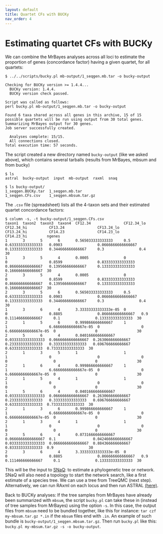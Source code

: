 ```yaml
---
layout: default
title: Quartet CFs with BUCKy
nav_order: 4
---
```


# Estimating quartet CFs with BUCKy

We can combine the MrBayes analyses across all loci to estimate the proportion of genes
(concordance factor) having a given quartet, for all quartets:
```
$ ../../scripts/bucky.pl mb-output/1_seqgen.mb.tar -o bucky-output

Checking for BUCKy version >= 1.4.4...
  BUCKy version: 1.4.4.
  BUCKy version check passed.

Script was called as follows:
perl bucky.pl mb-output/1_seqgen.mb.tar -o bucky-output

Found 6 taxa shared across all genes in this archive, 15 of 15 possible quartets will be run using output from 30 total genes.
Summarizing MrBayes output for 30 genes.
Job server successfully created.

  Analyses complete: 15/15.
  All connections closed.
Total execution time: 57 seconds.
```
The script created a new directory named `bucky-output` (like we asked above), which contains
several tarballs (results from MrBayes, mbsum and from bucky)
```
$ ls
astral	bucky-output  input  mb-output	raxml  snaq

$ ls bucky-output/
1_seqgen.BUCKy.tar  1_seqgen.mb.tar
1_seqgen.CFs.csv    1_seqgen.mbsum.tar.gz
```
The `.csv` file (spreadsheet) lists all the 4-taxon sets and their estimated quartet
concordance factors:
```
$ column -s, -t bucky-output/1_seqgen.CFs.csv
taxon1  taxon2  taxon3  taxon4  CF12.34               CF12.34_lo          CF12.34_hi          CF13.24               CF13.24_lo          CF13.24_hi          CF14.23               CF14.23_lo         CF14.23_hi         ngenes
1       3       5       6       0.565033333333333     0.5                 0.633333333333333   0.0903                0.0666666666666667  0.133333333333333   0.344666666666667     0.3                0.4                30
1       3       5       4       0.0005                0                   0                   0.8599                0.833333333333333   0.866666666666667   0.139566666666667     0.133333333333333  0.166666666666667  30
2       3       5       4       0.0005                0                   0                   0.8599                0.833333333333333   0.866666666666667   0.139566666666667     0.133333333333333  0.166666666666667  30
2       3       5       6       0.565033333333333     0.5                 0.633333333333333   0.0903                0.0666666666666667  0.133333333333333   0.344666666666667     0.3                0.4                30
1       3       6       4       3.33333333333333e-05  0                   0                   0.8885                0.866666666666667   0.9                 0.111466666666667     0.1                0.133333333333333  30
2       1       5       6       0.999866666666667     1                   1                   6.66666666666667e-05  0                   0                   6.66666666666667e-05  0                  0                  30
2       5       6       4       0.0401666666666667    0.0333333333333333  0.0666666666666667  0.263066666666667     0.233333333333333   0.333333333333333   0.696766666666667     0.633333333333333  0.733333333333333  30
2       1       3       5       1                     1                   1                   0                     0                   0                   0                     0                  0                  30
2       1       6       4       0.999866666666667     1                   1                   6.66666666666667e-05  0                   0                   6.66666666666667e-05  0                  0                  30
2       1       5       4       1                     1                   1                   0                     0                   0                   0                     0                  0                  30
1       5       6       4       0.0401666666666667    0.0333333333333333  0.0666666666666667  0.263066666666667     0.233333333333333   0.333333333333333   0.696766666666667     0.633333333333333  0.733333333333333  30
2       1       3       6       0.999866666666667     1                   1                   6.66666666666667e-05  0                   0                   6.66666666666667e-05  0                  0                  30
2       1       3       4       1                     1                   1                   0                     0                   0                   0                     0                  0                  30
3       5       6       4       0.0731666666666667    0.0666666666666667  0.1                 0.0424666666666667    0.0333333333333333  0.0666666666666667  0.884366666666667     0.833333333333333  0.9                30
2       3       6       4       3.33333333333333e-05  0                   0                   0.8885                0.866666666666667   0.9                 0.111466666666667     0.1                0.133333333333333  30
```
<!-- for 300 genes: <br><img src="screenshots/CFtable.png" width="800"> -->

This will be the input to
[SNaQ](https://juliaphylo.github.io/SNaQ.jl/stable/):
to estimate a phylogenetic tree or network.
SNaQ will also need a topology to start the network search,
like a first estimate of a species tree. We can use a tree from TreeQMC (next step).
Alternatively, we can run RAxml on each locus and then run ASTRAL
[(here)](https://juliaphylo.github.io/PhyloUtilities/notebooks/Gene-Trees-RAxML.html).

Back to BUCKy analyses: If the tree samples from MrBayes have already been summarized with
`mbsum`, the script `bucky.pl` can take these in (instead of tree samples from MrBayes)
using the option `-s`. In this case, the output files from `mbsum` need to be bundled together,
like this for instance: `tar czf my-mbsum.tar.gz *.in` if the `mbsum` files end with `.in`.
An example of such bundle is `bucky-output/1_seqgen.mbsum.tar.gz`.
Then run `bucky.pl` like this:
`bucky.pl my-mbsum.tar.gz -s -o bucky-output`.
